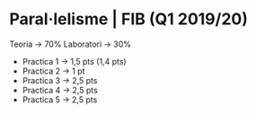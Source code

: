 # Paral·lelisme | FIB (Q1 2019/20)
Teoria -> 70%
Laboratori -> 30%
  - Practica 1 -> 1,5 pts (1,4 pts)
  - Practica 2 -> 1 pt
  - Practica 3 -> 2,5 pts
  - Practica 4 -> 2,5 pts
  - Practica 5 -> 2,5 pts
